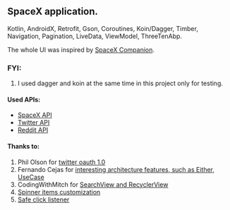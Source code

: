 ## SpaceX application.

Kotlin, AndroidX, Retrofit, Gson, Coroutines, Koin/Dagger, Timber, Navigation, Pagination, LiveData, ViewModel, ThreeTenAbp.

The whole UI was inspired by [SpaceX Companion](https://play.google.com/store/apps/details?id=nl.studionoorderlicht.spacex&hl=en).

### FYI:
1. I used dagger and koin at the same time in this project only for testing.

#### Used APIs:
+ [SpaceX API](https://github.com/r-spacex/SpaceX-API)
+ [Twitter API](https://developer.twitter.com/en/docs/api-reference-index)
+ [Reddit API](https://www.reddit.com/dev/api/)

#### Thanks to: 
1. Phil Olson for [twitter oauth 1.0](https://gist.github.com/polson/227e1a039a09f2728163bf7235990178)
2. Fernando Cejas for [interesting architecture features, such as Either, UseCase](https://fernandocejas.com/2018/05/07/architecting-android-reloaded/)
3. CodingWithMitch for [SearchView and RecyclerView](https://codingwithmitch.com/blog/filtering-recyclerview-searchview/)
4. [Spinner items customization](https://android--code.blogspot.com/2015/08/android-spinner-text-color.html)
5. [Safe click listener](https://medium.com/@simonkarmy2004/solving-android-multiple-clicks-problem-kotlin-b99c06135da0)
